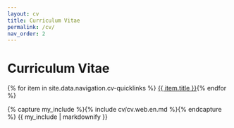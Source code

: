 ```yaml
---
layout: cv
title: Curriculum Vitae
permalink: /cv/
nav_order: 2
---
```

<h1>Curriculum Vitae</h1>


<div class="fs-3 mb-5">{% for item in site.data.navigation.cv-quicklinks %}
<a class="btn btn-outline" href="{{ item.url   | relative_url }}">{{ item.title }}</a>{% endfor %}</div>

<!-- Curriculum Vitae Stefan Groth – https://www.stefangroth.com -->

{% capture my_include %}{% include cv/cv.web.en.md %}{% endcapture %}
{{ my_include | markdownify }}